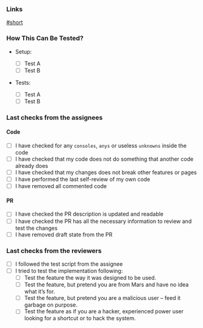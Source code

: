 ### Links

<!--
    Links about PR here
-->

[#short](https://...)

### How This Can Be Tested?

- Setup:

  - [ ] Test A
  - [ ] Test B
  <!--
    Describe what needs to be made before start testing.
    Also list relevant details for your test configuration
  --->

- Tests:
  - [ ] Test A
  - [ ] Test B
  <!--
      Provide instructions so the reviewer can test your PR
  --->

### Last checks from the assignees

#### Code

- [ ] I have checked for any `consoles`, `anys` or useless `unknowns` inside the code
- [ ] I have checked that my code does not do something that another code already does
- [ ] I have checked that my changes does not break other features or pages
- [ ] I have performed the last self-review of my own code
- [ ] I have removed all commented code

#### PR

- [ ] I have checked the PR description is updated and readable
- [ ] I have checked the PR has all the necessary information to review and test the changes
- [ ] I have removed draft state from the PR

### Last checks from the reviewers

- [ ] I followed the test script from the assignee
- [ ] I tried to test the implementation following:
  - [ ] Test the feature the way it was designed to be used.
  - [ ] Test the feature, but pretend you are from Mars and have no idea what it’s for.
  - [ ] Test the feature, but pretend you are a malicious user – feed it garbage on purpose.
  - [ ] Test the feature as if you are a hacker, experienced power user looking for a shortcut or to hack the system.
